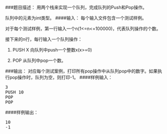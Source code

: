 ###题目描述：
用两个栈来实现一个队列，完成队列的Push和Pop操作。

队列中的元素为int类型。
####输入：
每个输入文件包含一个测试样例。

对于每个测试样例，第一行输入一个n(1<=n<=100000)，代表队列操作的个数。

接下来的n行，每行输入一个队列操作：

1.	PUSH X 向队列中push一个整数x(x>=0)

2.	POP 从队列中pop一个数。

###输出：
对应每个测试案例，打印所有pop操作中从队列pop中的数字。如果执行pop操作时，队列为空，则打印-1。
####样例输入：
<pre>
3
PUSH 10
POP
POP
</pre>
####样例输出：
<pre>
10
-1
</pre>